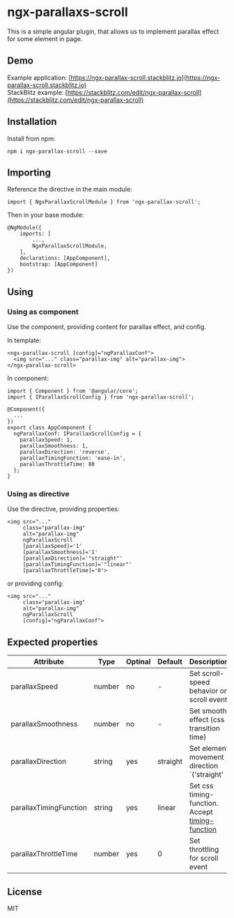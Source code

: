 # ngx-parallaxs-scroll

This is a simple angular plugin, that allows us to implement parallax effect for some element in page.

## Demo

Example application: [https://ngx-parallax-scroll.stackblitz.io](https://ngx-parallax-scroll.stackblitz.io)
<br/>
StackBlitz example: [https://stackblitz.com/edit/ngx-parallax-scroll](https://stackblitz.com/edit/ngx-parallax-scroll)

## Installation

Install from npm:

`npm i ngx-parallax-scroll --save`

## Importing

Reference the directive in the main module:

`import { NgxParallaxScrollModule } from 'ngx-parallax-scroll';`

Then in your base module:

    @NgModule({
        imports: [
            ...,
            NgxParallaxScrollModule,
        ],
        declarations: [AppComponent],
        bootstrap: [AppComponent]
    })

## Using

### Using as component

Use the component, providing content for parallax effect, and config.

In template:

    <ngx-parallax-scroll [config]="ngParallaxConf">
      <img src="..." class="parallax-img" alt="parallax-img">
    </ngx-parallax-scroll>

In component:

    import { Component } from '@angular/core';
    import { IParallaxScrollConfig } from 'ngx-parallax-scroll';

    @Component({
      ...
    })
    export class AppComponent {
      ngParallaxConf: IParallaxScrollConfig = {
        parallaxSpeed: 1,
        parallaxSmoothness: 1,
        parallaxDirection: 'reverse',
        parallaxTimingFunction: 'ease-in',
        parallaxThrottleTime: 80
      };
    }

### Using as directive

Use the directive, providing properties:

    <img src="..."
         class="parallax-img"
         alt="parallax-img"
         ngParallaxScroll
         [parallaxSpeed]='1'
         [parallaxSmoothness]='1'
         [parallaxDirection]='"straight"'
         [parallaxTimingFunction]='"linear"'
         [parallaxThrottleTime]='0'>

or providing config:

    <img src="..."
         class="parallax-img"
         alt="parallax-img"
         ngParallaxScroll
         [config]="ngParallaxConf">

## Expected properties

| Attribute              | Type   | Optinal | Default  | Description                                                                                                                |
| ---------------------- | ------ | ------- | -------- | -------------------------------------------------------------------------------------------------------------------------- |
| parallaxSpeed          | number | no      | -        | Set scroll-speed behavior on scroll event                                                                                  |
| parallaxSmoothness     | number | no      | -        | Set smooth effect (css transition time)                                                                                    |
| parallaxDirection      | string | yes     | straight | Set element movement direction <br> `('straight' | 'reverse')`                                                             |
| parallaxTimingFunction | string | yes     | linear   | Set css timing-function. <br> Accept [ timing-function ](https://developer.mozilla.org/en-US/docs/Web/CSS/timing-function) |
| parallaxThrottleTime   | number | yes     | 0        | Set throttling for scroll event                                                                                            |

## License

MIT
